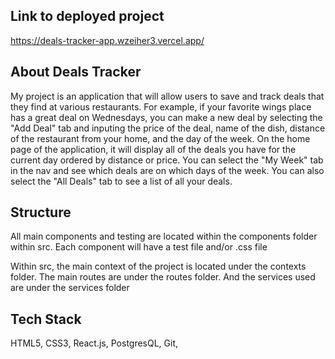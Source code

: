 ## Link to deployed project
https://deals-tracker-app.wzeiher3.vercel.app/

## About Deals Tracker

My project is an application that will allow users to save and track deals that they find at various restaurants. For example, if your favorite wings place has a great deal on Wednesdays, you can make a new deal by selecting the "Add Deal" tab and inputing the price of the deal, name of the dish, distance of the restaurant from your home, and the day of the week. On the home page of the application, it will display all of the deals you have for the current day ordered by distance or price. You can select the "My Week" tab in the nav and see which deals are on which days of the week. You can also select the "All Deals" tab to see a list of all your deals.

## Structure

All main components and testing are located within the components folder within src. Each component will have a test file and/or .css file

Within src, the main context of the project is located under the contexts folder. The main routes are under the routes folder. And the services used are under the services folder

## Tech Stack

HTML5, CSS3, React.js, PostgresQL, Git, 